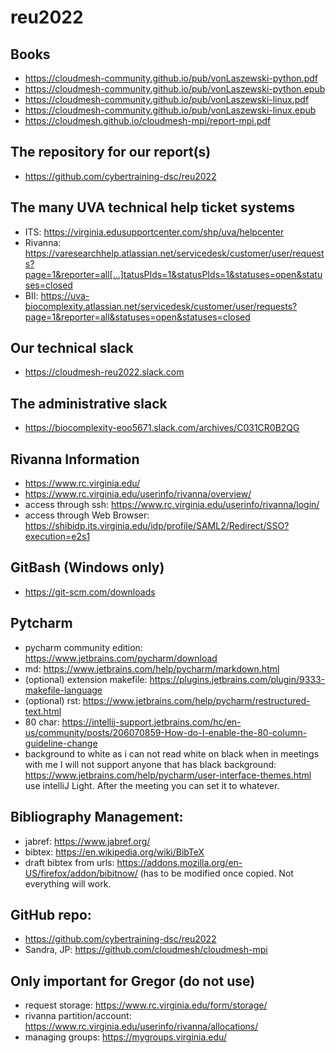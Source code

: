 # reu2022

## Books

* <https://cloudmesh-community.github.io/pub/vonLaszewski-python.pdf>
* <https://cloudmesh-community.github.io/pub/vonLaszewski-python.epub>
* <https://cloudmesh-community.github.io/pub/vonLaszewski-linux.pdf>
* <https://cloudmesh-community.github.io/pub/vonLaszewski-linux.epub>
* <https://cloudmesh.github.io/cloudmesh-mpi/report-mpi.pdf>

## The repository for our report(s)

* <https://github.com/cybertraining-dsc/reu2022>

## The many UVA technical help ticket systems

* ITS: <https://virginia.edusupportcenter.com/shp/uva/helpcenter>
* Rivanna: <https://varesearchhelp.atlassian.net/servicedesk/customer/user/requests?page=1&reporter=all[…]tatusPIds=1&statusPIds=1&statuses=open&statuses=closed>
* BII: <https://uva-biocomplexity.atlassian.net/servicedesk/customer/user/requests?page=1&reporter=all&statuses=open&statuses=closed>

## Our technical slack

* <https://cloudmesh-reu2022.slack.com>

## The administrative slack

- <https://biocomplexity-eoo5671.slack.com/archives/C031CR0B2QG>

## Rivanna Information

* <https://www.rc.virginia.edu/>
* <https://www.rc.virginia.edu/userinfo/rivanna/overview/>
* access through ssh: https://www.rc.virginia.edu/userinfo/rivanna/login/
* access through Web Browser: https://shibidp.its.virginia.edu/idp/profile/SAML2/Redirect/SSO?execution=e2s1

## GitBash (Windows only)

* https://git-scm.com/downloads

## Pytcharm

* pycharm community edition: https://www.jetbrains.com/pycharm/download
* md: https://www.jetbrains.com/help/pycharm/markdown.html
* (optional) extension makefile: https://plugins.jetbrains.com/plugin/9333-makefile-language
* (optional) rst: https://www.jetbrains.com/help/pycharm/restructured-text.html
* 80 char: https://intellij-support.jetbrains.com/hc/en-us/community/posts/206070859-How-do-I-enable-the-80-column-guideline-change
* background to white as i can not read white on black when in meetings with me I will not support anyone that has black background: https://www.jetbrains.com/help/pycharm/user-interface-themes.html use intelliJ Light. After the meeting you can set it to whatever.

## Bibliography Management:

* jabref: https://www.jabref.org/
* bibtex: https://en.wikipedia.org/wiki/BibTeX
* draft bibtex from urls: https://addons.mozilla.org/en-US/firefox/addon/bibitnow/ (has to be modified once copied. Not everything will work.

## GitHub repo:

* https://github.com/cybertraining-dsc/reu2022
* Sandra, JP: https://github.com/cloudmesh/cloudmesh-mpi

## Only important for Gregor (do not use)

* request storage: https://www.rc.virginia.edu/form/storage/
* rivanna partition/account: https://www.rc.virginia.edu/userinfo/rivanna/allocations/
* managing groups: https://mygroups.virginia.edu/
